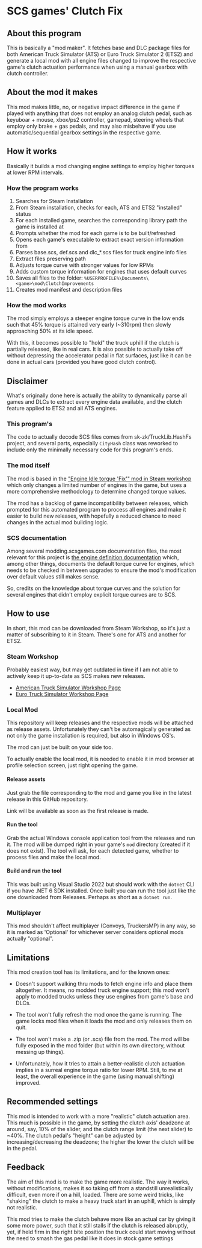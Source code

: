 # SCS games' Clutch Fix

## About this program

This is basically a "mod maker". It fetches base and DLC package files for
both American Truck Simulator (ATS) or Euro Truck Simulator 2 (ETS2) and
generate a local mod with all engine files changed to improve the respective
game's clutch actuation performance when using a manual gearbox with clutch
controller.

## About the mod it makes

This mod makes little, no, or negative impact difference in the game if played
with anything that does not employ an analog clutch pedal, such as keyuboar +
mouse, xbox/ps2 controller, gamepad, steering wheels that employ only brake +
gas pedals, and may also misbehave if you use automatic/sequential gearbox
settings in the respective game.

## How it works

Basically it builds a mod changing engine settings to employ higher torques at
lower RPM intervals.

### How the program works

1. Searches for Steam Installation
2. From Steam installation, checks for each, ATS and ETS2 "installed" status
3. For each installed game, searches the corresponding library path the game
is installed at
4. Prompts whether the mod for each game is to be built/refreshed
5. Opens each game's executable to extract exact version information from
6. Parses base.scs, def.scs and dlc_*.scs files for truck engine info files
7. Extract files preserving path
8. Adjusts torque curve with stronger values for low RPMs
9. Adds custom torque information for engines that uses default curves
10. Saves all files to the folder:
`%USERPROFILE%\Documents\<game>\mod\ClutchImprovements`
11. Creates mod manifest and description files

### How the mod works

The mod simply employs a steeper engine torque curve in the low ends such
that 45% torque is attained very early (~310rpm) then slowly approaching
50% at its idle speed.

With this, it becomes possible to "hold" the truck uphill if the clutch is
partially released, like in real cars. It is also possible to actually
take off without depressing the accelerator pedal in flat surfaces, just
like it can be done in actual cars (provided you have good clutch control).

## Disclaimer

What's originally done here is actually the ability to dynamically parse
all games and DLCs to extract every engine data available, and the clutch
feature applied to ETS2 and all ATS engines.

### This program's

The code to actually decode SCS files comes from sk-zk/TruckLib.HashFs project,
and several parts, especially `CityHash` class was reworked to include only
the minimally necessary code for this program's ends.

### The mod itself

The mod is based in the ["Engine Idle torque 'Fix'" mod in Steam workshop](https://steamcommunity.com/sharedfiles/filedetails/?id=932750331)
which only changes a limited number of engines in the game, but uses a more
comprehensive methodology to determine changed torque values.

The mod has a backlog of game incompatibility between releases, which prompted
for this automated program to process all engines and make it easier to build
new releases, with hopefully a reduced chance to need changes in the actual
mod building logic.

### SCS documentation

Among several modding.scsgames.com documentation files, the most relevant for
this project is [the engine definition documentation](https://modding.scssoft.com/wiki/Documentation/Engine/Units/accessory_engine_data) which, among other things,
documents the default torque curve for engines, which needs to be checked in
between upgrades to ensure the mod's modification over default values still
makes sense.

So, credits on the knowledge about torque curves and the solution for several
engines that didn't employ explicit torque curves are to SCS.

## How to use

In short, this mod can be downloaded from Steam Workshop, so it's just a matter
of subscribing to it in Steam. There's one for ATS and another for ETS2.

### Steam Workshop

Probably easiest way, but may get outdated in time if I am not able to actively
keep it up-to-date as SCS makes new releases.

- [American Truck Simulator Workshop Page](https://steamcommunity.com/sharedfiles/filedetails/?id=2957334673)
- [Euro Truck Simulator Workshop Page](https://steamcommunity.com/sharedfiles/filedetails/?id=2957334673)

### Local Mod

This repository will keep releases and the respective mods will be attached as
release assets. Unfortunately they can't be automagically generated as not only
the game installation is required, but also in Windows OS's.

The mod can just be built on your side too.

To actually enable the local mod, it is needed to enable it in mod browser at
profile selection screen, just right opening the game.

#### Release assets

Just grab the file corresponding to the mod and game you like in the latest
release in this GitHub repository.

Link will be available as soon as the first release is made.

#### Run the tool

Grab the actual Windows console application tool from the releases and run it.
The mod will be dumped right in your game's `mod` directory (created if it
does not exist). The tool will ask, for each detected game, whether to process
files and make the local mod.

#### Build and run the tool

This was built using Visual Studio 2022 but should work with the `dotnet`
CLI if you have .NET 6 SDK installed. Once built you can run the tool just
like the one downloaded from Releases. Perhaps as short as a `dotnet run`.

### Multiplayer

This mod shouldn't affect multiplayer (Convoys, TruckersMP) in any way, so it
is marked as 'Optional' for whichever server considers optional mods actually
"optional".

## Limitations

This mod creation tool has its limitations, and for the known ones:

- Doesn't support walking thru mods to fetch engine info and place them
altogether. It means, no modded truck engine support; this mod won't apply
to modded trucks unless they use engines from game's base and DLCs.

- The tool won't fully refresh the mod once the game is running. The game locks
mod files when it loads the mod and only releases them on quit.

- The tool won't make a .zip (or .scs) file from the mod. The mod will be
fully exposed in the mod folder (but within its own directory, without messing
up things).

- Unfortunately, how it tries to attain a better-realistic clutch actuation
implies in a surreal engine torque ratio for lower RPM. Still, to me at least,
the overall experience in the game (using manual shifting) improved.

## Recommended settings

This mod is intended to work with a more "realistic" clutch actuation area.
This much is possible in the game, by setting the clutch axis' deadzone at
around, say, 10% of the slider, and the clutch range limit (the next slider)
to ~40%. The clutch pedal's "height" can be adjusted by increasing/decreasing
the deadzone; the higher the lower the clutch will be in the pedal.

## Feedback

The aim of this mod is to make the game more realistic. The way it works,
without modifications, makes it so taking off from a standstill unrealistically
difficult, even more if on a hill, loaded. There are some weird tricks, like
"shaking" the clutch to make a heavy truck start in an uphill, which is simply
not realistic.

This mod tries to make the clutch behave more like an actual car by giving it
some more power, such that it still stalls if the clutch is released abruptly,
yet, if held firm in the right bite position the truck could start moving
without the need to smash the gas pedal like it does in stock game settings